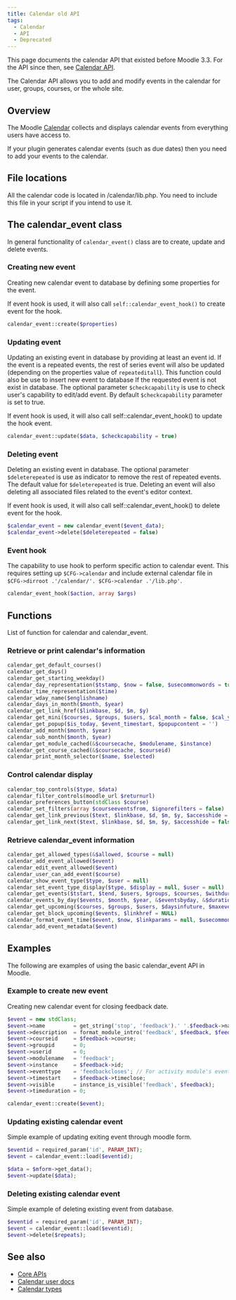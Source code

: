 ```yaml
---
title: Calendar old API
tags:
  - Calendar
  - API
  - Deprecated
---
```

This page documents the calendar API that existed before Moodle 3.3. For the API since then, see [Calendar API](../index.md).

The Calendar API allows you to add and modify events in the calendar for user, groups, courses, or the whole site.

## Overview

The Moodle [Calendar](https://docs.moodle.org/en/Calendar) collects and displays calendar events from everything users have access to.

If your plugin generates calendar events (such as due dates) then you need to add your events to the calendar.

## File locations

All the calendar code is located in /calendar/lib.php.  You need to include this file in your script if you intend to use it.

## The calendar_event class

In general functionality of `calendar_event()` class are to create, update and delete events.

### Creating new event

Creating new calendar event to database by defining some properties for the event.

If event hook is used, it will also call `self::calendar_event_hook()` to create event for the hook.

```php
calendar_event::create($properties)
```

### Updating event

Updating an existing event in database by providing at least an event id.  If the event is a repeated events, the
rest of series event will also be updated (depending on the properties value of `repeateditall`).
This function could also be use to insert new event to database If the requested event is not exist in database.
The optional parameter `$checkcapability` is use to check user's capability to edit/add event.  By default `$checkcapability` parameter is set to true.

If event hook is used, it will also call self::calendar_event_hook() to update the hook event.

```php
calendar_event::update($data, $checkcapability = true)
```

### Deleting event

Deleting an existing event in database.  The optional parameter `$deleterepeated` is use as indicator to remove the rest
of repeated events.  The default value for `$deleterepeated` is true. Deleting an event will also deleting
all associated files related to the event's editor context.

If event hook is used, it will also call self::calendar_event_hook() to delete event for the hook.

```php
$calendar_event = new calendar_event($event_data);
$calendar_event->delete($deleterepeated = false)
```

### Event hook

The capability to use hook to perform specific action to calendar event.
This requires setting up `$CFG->calendar` and include external calendar file in `$CFG->dirroot .'/calendar/'. $CFG->calendar .'/lib.php'`.

```php
calendar_event_hook($action, array $args)
```

## Functions

List of function for calendar and calendar_event.

### Retrieve or print calendar's information

```php
calendar_get_default_courses()
calendar_get_days()
calendar_get_starting_weekday()
calendar_day_representation($tstamp, $now = false, $usecommonwords = true)
calendar_time_representation($time)
calendar_wday_name($englishname)
calendar_days_in_month($month, $year)
calendar_get_link_href($linkbase, $d, $m, $y)
calendar_get_mini($courses, $groups, $users, $cal_month = false, $cal_year = false)
calendar_get_popup($is_today, $event_timestart, $popupcontent = '')
calendar_add_month($month, $year)
calendar_sub_month($month, $year)
calendar_get_module_cached(&$coursecache, $modulename, $instance)
calendar_get_course_cached(&$coursecache, $courseid)
calendar_print_month_selector($name, $selected)
```

### Control calendar display

```php
calendar_top_controls($type, $data)
calendar_filter_controls(moodle_url $returnurl)
calendar_preferences_button(stdClass $course)
calendar_set_filters(array $courseeventsfrom, $ignorefilters = false)
calendar_get_link_previous($text, $linkbase, $d, $m, $y, $accesshide = false)
calendar_get_link_next($text, $linkbase, $d, $m, $y, $accesshide = false)
```

### Retrieve calendar_event information

```php
calendar_get_allowed_types(&$allowed, $course = null)
calendar_add_event_allowed($event)
calendar_edit_event_allowed($event)
calendar_user_can_add_event($course)
calendar_show_event_type($type, $user = null)
calendar_set_event_type_display($type, $display = null, $user = null)
calendar_get_events($tstart, $tend, $users, $groups, $courses, $withduration = true, $ignorehidden = true)
calendar_events_by_day($events, $month, $year, &$eventsbyday, &$durationbyday, &$typesbyday, &$courses)
calendar_get_upcoming($courses, $groups, $users, $daysinfuture, $maxevents, $fromtime = 0)
calendar_get_block_upcoming($events, $linkhref = NULL)
calendar_format_event_time($event, $now, $linkparams = null, $usecommonwords = true, $showtime = 0)
calendar_add_event_metadata($event)
```

## Examples

The following are examples of using the basic calendar_event API in Moodle.

### Example to create new event

Creating new calendar event for closing feedback date.

```php
$event = new stdClass;
$event->name         = get_string('stop', 'feedback').' '.$feedback->name;
$event->description  = format_module_intro('feedback', $feedback, $feedback->coursemodule);
$event->courseid     = $feedback->course;
$event->groupid      = 0;
$event->userid       = 0;
$event->modulename   = 'feedback';
$event->instance     = $feedback->id;
$event->eventtype    = 'feedbackcloses'; // For activity module's events, this can be used to set the alternative text of the event icon. Set it to 'pluginname' unless you have a better string.
$event->timestart    = $feedback->timeclose;
$event->visible      = instance_is_visible('feedback', $feedback);
$event->timeduration = 0;

calendar_event::create($event);
```

### Updating existing calendar event

Simple example of updating exiting event through moodle form.

```php
$eventid = required_param('id', PARAM_INT);
$event = calendar_event::load($eventid);

$data = $mform->get_data();
$event->update($data);
```

### Deleting existing calendar event

Simple example of deleting existing event from database.

```php
$eventid = required_param('id', PARAM_INT);
$event = calendar_event::load($eventid);
$event->delete($repeats);
```

## See also

- [Core APIs](../../../../apis.md)
- [Calendar user docs](https://docs.moodle.org/en/Calendar)
- [Calendar types](https://docs.moodle.org/dev/Calendar_types)
